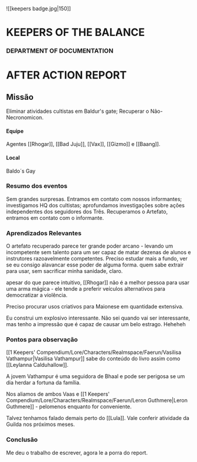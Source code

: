 ![[keepers badge.jpg|150]]
# KEEPERS OF THE BALANCE 
### DEPARTMENT OF DOCUMENTATION
# AFTER ACTION REPORT

## Missão
Eliminar atividades cultistas em Baldur's gate; Recuperar o Não-Necronomicon. 

#### Equipe
Agentes [[Rhogar]], [[Bad Juju]], [[Vax]], [[Gizmo]] e [[Baang]].
#### Local
Baldo´s Gay

### Resumo dos eventos
Sem grandes surpresas. Entramos em contato com nossos informantes; investigamos HQ dos cultistas; aprofundamos investigações sobre ações independentes dos seguidores dos Três. Recuperamos o Artefato, entramos em contato com o informante.

### Aprendizados Relevantes

O artefato recuperado parece ter grande poder arcano - levando um incompetente sem talento para um ser capaz de matar dezenas de alunos e instrutores razoavelmente competentes. Preciso estudar mais a fundo, ver se eu consigo alavancar esse poder de alguma forma. quem sabe extrair para usar, sem sacrificar minha sanidade, claro.

apesar do que parece intuitivo, [[Rhogar]] não é a melhor pessoa para usar uma arma mágica - ele tende a preferir veículos alternativos para democratizar a violência.

Preciso procurar usos criativos para Maionese em quantidade extensiva.

Eu construi um explosivo interessante. Não sei quando vai ser interessante, mas tenho a impressão que é capaz de causar um belo estrago. Heheheh

### Pontos para observação

[[1 Keepers' Compendium/Lore/Characters/Realmspace/Faerun/Vasilisa Vathampur|Vasilisa Vathampur]] sabe do conteúdo do livro assim como [[Leylanna Calduhallow]]. 

A jovem Vathampur é uma seguidora de Bhaal e pode ser perigosa se um dia herdar a fortuna da família. 

Nos aliamos de ambos Vaas e [[1 Keepers' Compendium/Lore/Characters/Realmspace/Faerun/Leron Guthmere|Leron Guthmere]] - pelomenos enquanto for conveniente.

Talvez tenhamos falado demais perto do [[Lula]]. Vale conferir atividade da Guilda nos próximos meses.

### Conclusão

Me deu o trabalho de escrever, agora le a porra do report.